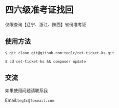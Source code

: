 # 四六级准考证找回


仅限查询【辽宁、浙江、陕西】省份准考证

## 使用方法

```
$ git clone git@github.com:teg1c/cet-ticket-ks.git

$ cd cet-ticket-ks && composer update

```
## 交流

如果使用问题请联系我

Email:`teg1c@foxmail.com`